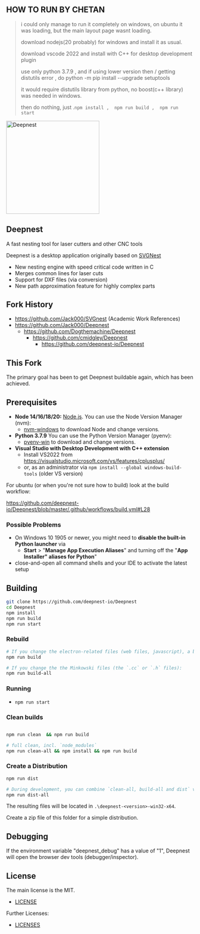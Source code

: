 ## HOW TO RUN BY CHETAN
> i could only manage to run it completely on windows, on ubuntu it was loading, but the main layout page wasnt loading.
>
> download nodejs(20 probably) for windows and install it as usual. 
>
> download vscode 2022 and install with C++ for desktop development plugin
>
> use only python 3.7.9 , and if using lower version then / getting distutils error  , do python -m pip install --upgrade setuptools
> 
> it would require distutils library from python, no boost(c++ library) was needed in windows.
>
> then do nothing, just
.``` npm install , 
npm run build , 
npm run start ```



<img src="https://deepnest.io/img/logo-large.png" alt="Deepnest" width="250">

## **Deepnest**

A fast nesting tool for laser cutters and other CNC tools

Deepnest is a desktop application originally based on [SVGNest](https://github.com/Jack000/SVGnest)

- New nesting engine with speed critical code written in C
- Merges common lines for laser cuts
- Support for DXF files (via conversion)
- New path approximation feature for highly complex parts

## Fork History

* https://github.com/Jack000/SVGnest (Academic Work References)
* https://github.com/Jack000/Deepnest
  * https://github.com/Dogthemachine/Deepnest
    * https://github.com/cmidgley/Deepnest
      * https://github.com/deepnest-io/Deepnest


## This Fork

The primary goal has been to get Deepnest buildable again, which has been achieved.


## Prerequisites

- **Node 14/16/18/20:** [Node.js](https://nodejs.org). You can use the Node Version Manager (nvm):
  -  [nvm-windows](https://github.com/coreybutler/nvm-windows/releases) to download Node and change versions.
- **Python 3.7.9** You can use the Python Version Manager (pyenv):
  - [pyenv-win](https://github.com/pyenv-win/pyenv-win) to download and change versions.
- **Visual Studio with Desktop Development with C++ extension**
  - Install VS2022 from https://visualstudio.microsoft.com/vs/features/cplusplus/
  - or, as an administrator via `npm install --global windows-build-tools` (older VS version)

For ubuntu (or when you're not sure how to build) look at the build workflow:

https://github.com/deepnest-io/Deepnest/blob/master/.github/workflows/build.yml#L28

### Possible Problems

* On Windows 10 1905 or newer, you might need to **disable the built-in Python launcher** via
  - **Start** > "**Manage App Execution Aliases**" and turning off the "**App Installer" aliases   for Python**"
* close-and-open all command shells and your IDE to activate the latest setup


## Building

```sh
git clone https://github.com/deepnest-io/Deepnest
cd Deepnest
npm install
npm run build
npm run start
```

### Rebuild

```sh
# If you change the electron-related files (web files, javascript), a build with 
npm run build

# If you change the the Minkowski files (the `.cc` or `.h` files):
npm run build-all
```

### Running

- `npm run start`

### Clean builds

```sh

npm run clean  && npm run build

# full clean, incl. `node_modules`
npm run clean-all && npm install && npm run build
```

### Create a Distribution

```sh
npm run dist

# During development, you can combine `clean-all, build-all and dist` via:
npm run dist-all
```

The resulting files will be located in `.\deepnest-<version>-win32-x64`.

Create a zip file of this folder for a simple distribution.

## Debugging

If the environment variable "deepnest_debug" has a value of "1", Deepnest will open the browser dev tools (debugger/inspector).

## License

The main license is the MIT.

* [LICENSE](LICENSE)

Further Licenses:

* [LICENSES](LICENSES.md)
